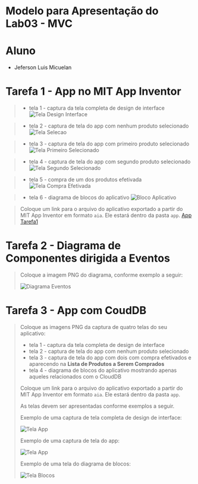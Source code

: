 # Modelo para Apresentação do Lab03 - MVC


# Aluno
* Jeferson Luis Micuelan

# Tarefa 1 - App no MIT App Inventor

> * tela 1 - captura da tela completa de design de interface
![Tela Design Interface](images/designInterface_app_inventor.png)

> * tela 2 - captura de tela do app com nenhum produto selecionado
![Tela Selecao](images/nenhum_selecionado.png)

> * tela 3 - captura de tela do app com primeiro produto selecionado
![Tela Primeiro Selecionado](images/primeiro_selecionado.png)

> * tela 4 - captura de tela do app com segundo produto selecionado
![Tela Segundo Selecionado](images/segundo_selecionado.png)

> * tela 5 - compra de um dos produtos efetivada
![Tela Compra Efetivada](images/compra_produto.png)

> * tela 6 - diagrama de blocos do aplicativo
![Bloco Aplicativo](images/bloco_app_inventor.png)


> Coloque um link para o arquivo do aplicativo exportado a partir do MIT App Inventor em formato `aia`. Ele estará dentro da pasta `app`.
[App Tarefa1](notebook/components-1-chart-single-class.ipynb)

# Tarefa 2 - Diagrama de Componentes dirigida a Eventos

> Coloque a imagem PNG do diagrama, conforme exemplo a seguir:
>
> ![Diagrama Eventos](images/mit-app-inventor-events.png)

# Tarefa 3 - App com CoudDB

> Coloque as imagens PNG da captura de quatro telas do seu aplicativo:
> * tela 1 - captura da tela completa de design de interface
> * tela 2 - captura de tela do app com nenhum produto selecionado
> * tela 3 - captura de tela do app com dois com compra efetivados e aparecendo na **Lista de Produtos a Serem Comprados**
> * tela 4 - diagrama de blocos do aplicativo mostrando apenas aqueles relacionados com o CloudDB
>
> Coloque um link para o arquivo do aplicativo exportado a partir do MIT App Inventor em formato `aia`. Ele estará dentro da pasta `app`.
>
> As telas devem ser apresentadas conforme exemplos a seguir.
>
> Exemplo de uma captura de tela completa de design de interface:
>
> ![Tela App](images/design.png)
>
> Exemplo de uma captura de tela do app:
>
> ![Tela App](images/aplicativo.png)
>
> Exemplo de uma tela do diagrama de blocos:
>
> ![Tela Blocos](images/blocks.png)
